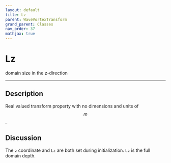 ```yaml
---
layout: default
title: Lz
parent: WaveVortexTransform
grand_parent: Classes
nav_order: 37
mathjax: true
---
```


#  Lz

domain size in the z-direction


---

## Description
Real valued transform property with no dimensions and units of $$m$$.

## Discussion

The `z` coordinate and `Lz` are both set during initialization. `Lz` is the full domain depth.

